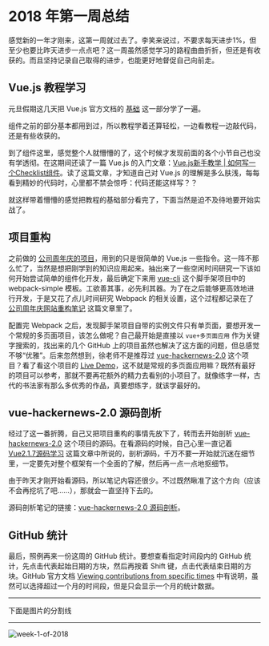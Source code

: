 # 2018 年第一周总结

感觉新的一年才刚来，这第一周就过去了。李笑来说过，不要求每天进步1%，但至少也要比昨天进步一点点吧？这一周虽然感觉学习的路程曲曲折折，但还是有收获的。而且坚持记录自己取得的进步，也能更好地督促自己向前走。

## Vue.js 教程学习

元旦假期这几天把 Vue.js 官方文档的 [基础](https://cn.vuejs.org/v2/guide/index.html) 这一部分学了一遍。

组件之前的部分基本都用到过，所以教程学着还算轻松，一边看教程一边敲代码，还是有些收获的。

到了组件这里，感觉整个人就懵懵的了，这个时候才发现前面的各个小节自己也没有学透彻。在这期间还读了一篇 Vue.js 的入门文章：[Vue.js新手教学 | 如何写一个Checklist组件](https://segmentfault.com/a/1190000012161495)。读了这篇文章，才知道自己对 Vue.js 的理解是多么肤浅，每每看到精妙的代码时，心里都不禁会惊呼：代码还能这样写？？

就这样带着懵懵的感觉把教程的基础部分看完了，下面当然是迫不及待地要开始实战了。

## 项目重构

之前做的 [公司周年庆的项目](https://github.com/Dream4ever/Anniversary)，用到的只是很简单的 Vue.js 一些指令。这一阵不那么忙了，当然是想把刚学到的知识应用起来。抽出来了一些空闲时间研究一下该如何开始尝试简单的组件化开发，最后确定下来用 [vue-cli](https://github.com/vuejs/vue-cli) 这个脚手架项目中的 webpack-simple 模板。工欲善其事，必先利其器。为了在之后能够更高效地进行开发，于是又花了点儿时间研究 Webpack 的相关设置，这个过程都记录在了 [公司周年庆网站重构笔记](https://github.com/Dream4ever/JavaScript/blob/master/docs/topics/anniversary-refactor.md) 这篇文章里了。

配置完 Webpack 之后，发现脚手架项目自带的实例文件只有单页面，要想开发一个常规的多页面项目，该怎么做呢？自己最开始是直接以 `vue+多页面应用` 作为关键字搜索的，找出来的几个 GitHub 上的项目虽然也解决了这方面的问题，但总感觉不够“优雅”。后来忽然想到，徐老师不是推荐过 [vue-hackernews-2.0](https://github.com/vuejs/vue-hackernews-2.0) 这个项目？看了看这个项目的 [Live Demo](https://vue-hn.now.sh/)，这不就是常规的多页面应用嘛？既然有最好的项目可以参考，那就不要再花额外的精力去看别的小项目了。就像练字一样，古代的书法家有那么多优秀的作品，真要想练字，就该学最好的。

## vue-hackernews-2.0 源码剖析

经过了这一番折腾，自己又把项目重构的事情先放下了，转而去开始剖析 [vue-hackernews-2.0](https://github.com/vuejs/vue-hackernews-2.0) 这个项目的源码。在看源码的时候，自己心里一直记着 [Vue2.1.7源码学习](http://hcysun.me/2017/03/03/Vue%E6%BA%90%E7%A0%81%E5%AD%A6%E4%B9%A0/) 这篇文章中所说的，剖析源码，千万不要一开始就沉迷在细节里，一定要先对整个框架有一个全面的了解，然后再一点一点地抠细节。

由于昨天才刚开始看源码，所以笔记内容还很少。不过既然瞅准了这个方向（应该不会再挖坑了吧……），那就会一直坚持下去的。

源码剖析笔记的链接：[vue-hackernews-2.0 源码剖析](https://github.com/Dream4ever/JavaScript/blob/master/docs/topics/vue-hackernews.md)。

## GitHub 统计

最后，照例再来一份这周的 GitHub 统计。要想查看指定时间段内的 GitHub 统计，先点击代表起始日期的方块，然后再按着 Shift 键，点击代表结束日期的方块。GitHub 官方文档 [Viewing contributions from specific times](https://help.github.com/articles/viewing-contributions-on-your-profile/#viewing-contributions-from-specific-times) 中有说明，虽然可以选择超过一个月的时间段，但是只会显示一个月的统计数据。

---

下面是图片的分割线

---

![week-1-of-2018](http://owve9bvtw.bkt.clouddn.com/Fpdt6fKaGDabb4xZODlRZCIUqG9l)
